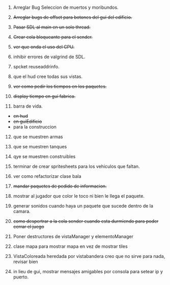 1. Arreglar Bug Seleccion de muertos y moribundos.

2. ~~Arreglar bugs de offset para botones del gui del edificio.~~

3. ~~Pasar SDL al main en un solo thread.~~

4. ~~Crear cola bloqueante para el sender.~~

5. ~~ver que onda el uso del CPU.~~

6. inhibir errores de valgrind de SDL.

7. spcket reuseaddrinfo.

8. que el hud cree todas sus vistas.

9. ~~ver como pedir los tiempos en los paquetes.~~

10. ~~display tiempo en gui fabrica.~~

11. barra de vida. 

* ~~en hud~~
* ~~en guiEdificio~~
* para la construccion

12. que se muestren armas

13. que se muestren tanques

14. qye se muestren construibles

15. terminar de crear spritesheets para los vehiculos que faltan.

16. ver como refactorizar clase bala

17. ~~mandar paquetes de pedido de informacion.~~

18. mostrar al jugador que color le toco ni bien le llega el paquete.

19. generar sonidos cuando haya un paquete que sucede dentro de la camara.

20. ~~como despertrar a la cola sender cuando esta durmiendo para poder cerrar el juego~~ 

21. Poner destructores de vistaManager y elementoManager

22. clase mapa para mostrar mapa en vez de mostrar tiles

23. VistaColoreada heredada por vistabandera creo que no sirve para nada, revisar bien

24. in lieu de gui, mostrar mensajes amigables por consola para setear ip y puerto.
